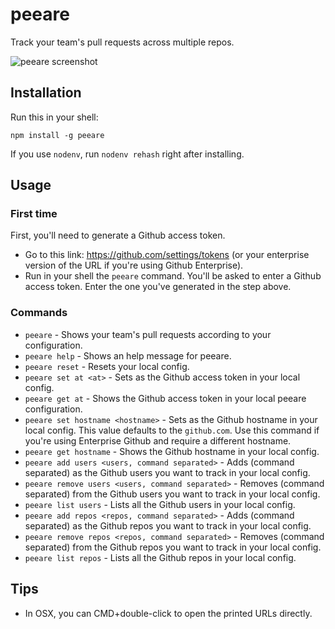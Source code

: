 # peeare

Track your team's pull requests across multiple repos.

![peeare screenshot](https://user-images.githubusercontent.com/1366521/35621094-dda2f77a-068b-11e8-84b1-e94377d22f36.png)

## Installation

Run this in your shell:

```
npm install -g peeare
```

If you use `nodenv`, run `nodenv rehash` right after installing.

## Usage

### First time

First, you'll need to generate a Github access token.
- Go to this link: https://github.com/settings/tokens (or your enterprise version of the URL if you're using Github Enterprise).
- Run in your shell the `peeare` command. You'll be asked to enter a Github access token. Enter the one you've generated in the step above. 

### Commands

- `peeare` - Shows your team's pull requests according to your configuration.
- `peeare help` - Shows an help message for peeare.
- `peeare reset` - Resets your local config.
- `peeare set at <at>` - Sets <at> as the Github access token in your local config.
- `peeare get at` - Shows the Github access token in your local peeare configuration.
- `peeare set hostname <hostname>` - Sets <hostname> as the Github hostname in your local config. This value defaults to the `github.com`. Use this command if you're using Enterprise Github and require a different hostname.
- `peeare get hostname` - Shows the Github hostname in your local config.
- `peeare add users <users, command separated>` - Adds <users> (command separated) as the Github users you want to track in your local config.
- `peeare remove users <users, command separated>` - Removes <users> (command separated) from the Github users you want to track in your local config.
- `peeare list users` - Lists all the Github users in your local config.
- `peeare add repos <repos, command separated>` - Adds <repos> (command separated) as the Github repos you want to track in your local config.
- `peeare remove repos <repos, command separated>` - Removes <repos> (command separated) from the Github repos you want to track in your local config.
- `peeare list repos` - Lists all the Github repos in your local config.

## Tips

- In OSX, you can CMD+double-click to open the printed URLs directly.
